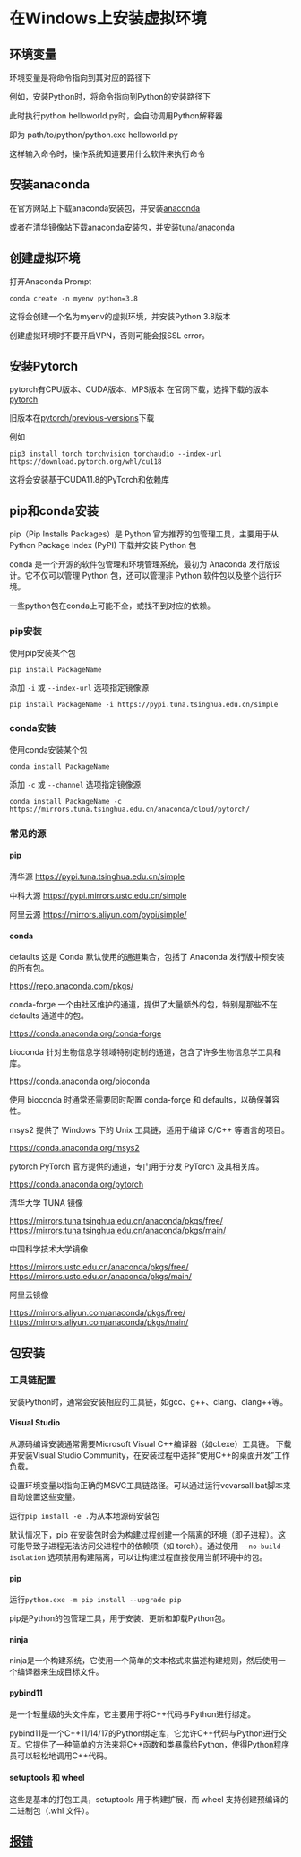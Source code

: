 # 在Windows上安装虚拟环境

## 环境变量

环境变量是将命令指向到其对应的路径下

例如，安装Python时，将命令指向到Python的安装路径下

此时执行python helloworld.py时，会自动调用Python解释器

即为 path/to/python/python.exe helloworld.py

这样输入命令时，操作系统知道要用什么软件来执行命令

## 安装anaconda

在官方网站上下载anaconda安装包，并安装[anaconda](https://www.anaconda.com/products/individual)

或者在清华镜像站下载anaconda安装包，并安装[tuna/anaconda](https://mirrors.tuna.tsinghua.edu.cn/anaconda/archive/)

## 创建虚拟环境

打开Anaconda Prompt

    conda create -n myenv python=3.8
这将会创建一个名为myenv的虚拟环境，并安装Python 3.8版本

创建虚拟环境时不要开启VPN，否则可能会报SSL error。

## 安装Pytorch

pytorch有CPU版本、CUDA版本、MPS版本
在官网下载，选择下载的版本[pytorch](https://pytorch.org/)

旧版本在[pytorch/previous-versions](https://pytorch.org/get-started/previous-versions/)下载

例如

    pip3 install torch torchvision torchaudio --index-url https://download.pytorch.org/whl/cu118
这将会安装基于CUDA11.8的PyTorch和依赖库

## pip和conda安装

pip（Pip Installs Packages）是 Python 官方推荐的包管理工具，主要用于从 Python Package Index (PyPI) 下载并安装 Python 包

conda 是一个开源的软件包管理和环境管理系统，最初为 Anaconda 发行版设计。它不仅可以管理 Python 包，还可以管理非 Python 软件包以及整个运行环境。

一些python包在conda上可能不全，或找不到对应的依赖。

### pip安装

使用pip安装某个包

    pip install PackageName
添加 `-i` 或 `--index-url` 选项指定镜像源

    pip install PackageName -i https://pypi.tuna.tsinghua.edu.cn/simple

### conda安装

使用conda安装某个包

    conda install PackageName
添加 `-c` 或 `--channel` 选项指定镜像源

    conda install PackageName -c https://mirrors.tuna.tsinghua.edu.cn/anaconda/cloud/pytorch/

### 常见的源

#### pip

清华源  https://pypi.tuna.tsinghua.edu.cn/simple

中科大源    https://pypi.mirrors.ustc.edu.cn/simple

阿里云源    https://mirrors.aliyun.com/pypi/simple/

#### conda

defaults
这是 Conda 默认使用的通道集合，包括了 Anaconda 发行版中预安装的所有包。

https://repo.anaconda.com/pkgs/

conda-forge
一个由社区维护的通道，提供了大量额外的包，特别是那些不在 defaults 通道中的包。

https://conda.anaconda.org/conda-forge

bioconda
针对生物信息学领域特别定制的通道，包含了许多生物信息学工具和库。

https://conda.anaconda.org/bioconda

使用 bioconda 时通常还需要同时配置 conda-forge 和 defaults，以确保兼容性。

msys2
提供了 Windows 下的 Unix 工具链，适用于编译 C/C++ 等语言的项目。

https://conda.anaconda.org/msys2

pytorch
PyTorch 官方提供的通道，专门用于分发 PyTorch 及其相关库。

https://conda.anaconda.org/pytorch

清华大学 TUNA 镜像

https://mirrors.tuna.tsinghua.edu.cn/anaconda/pkgs/free/
https://mirrors.tuna.tsinghua.edu.cn/anaconda/pkgs/main/

中国科学技术大学镜像

https://mirrors.ustc.edu.cn/anaconda/pkgs/free/
https://mirrors.ustc.edu.cn/anaconda/pkgs/main/

阿里云镜像

https://mirrors.aliyun.com/anaconda/pkgs/free/
https://mirrors.aliyun.com/anaconda/pkgs/main/

## 包安装

### 工具链配置

安装Python时，通常会安装相应的工具链，如gcc、g++、clang、clang++等。

#### Visual Studio

从源码编译安装通常需要Microsoft Visual C++编译器（如cl.exe）工具链。
下载并安装Visual Studio Community，在安装过程中选择“使用C++的桌面开发”工作负载。

设置环境变量以指向正确的MSVC工具链路径。可以通过运行vcvarsall.bat脚本来自动设置这些变量。

运行`pip install -e .`为从本地源码安装包

默认情况下，pip 在安装包时会为构建过程创建一个隔离的环境（即子进程）。这可能导致子进程无法访问父进程中的依赖项（如 torch）。通过使用 `--no-build-isolation` 选项禁用构建隔离，可以让构建过程直接使用当前环境中的包。

#### pip

运行`python.exe -m pip install --upgrade pip`

pip是Python的包管理工具，用于安装、更新和卸载Python包。

#### ninja

ninja是一个构建系统，它使用一个简单的文本格式来描述构建规则，然后使用一个编译器来生成目标文件。

#### pybind11

是一个轻量级的头文件库，它主要用于将C++代码与Python进行绑定。

pybind11是一个C++11/14/17的Python绑定库，它允许C++代码与Python进行交互。它提供了一种简单的方法来将C++函数和类暴露给Python，使得Python程序员可以轻松地调用C++代码。

#### setuptools 和 wheel

这些是基本的打包工具，setuptools 用于构建扩展，而 wheel 支持创建预编译的二进制包（.whl 文件）。

## [报错](./error.md)